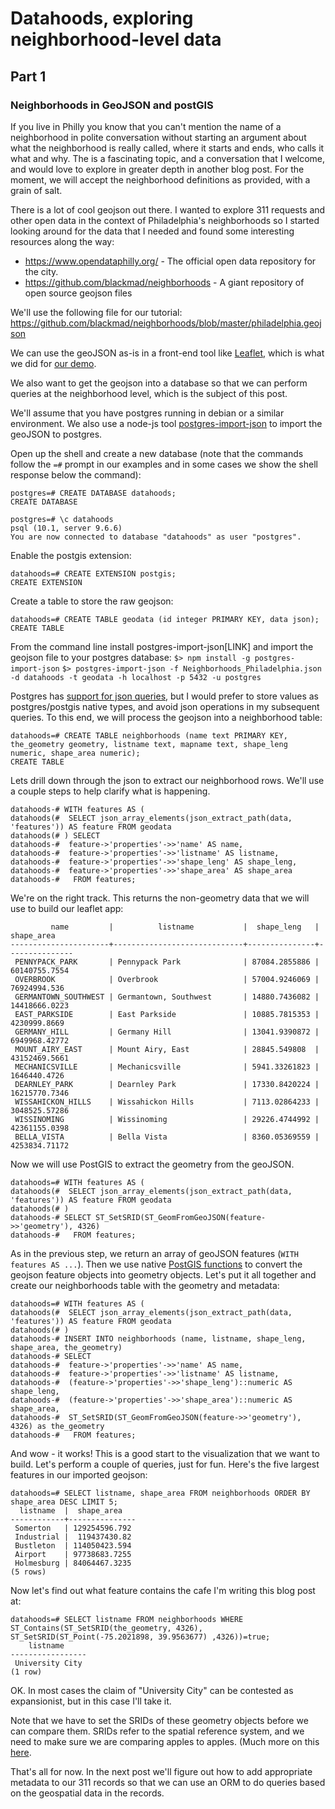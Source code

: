 # Datahoods, exploring neighborhood-level data 
## Part 1
### Neighborhoods in GeoJSON and postGIS

If you live in Philly you know that you can't mention the name of a neighborhood in polite conversation without starting an argument about what the neighborhood is really called, where it starts and ends, who calls it what and why. The is a fascinating topic, and a conversation that I welcome, and would love to explore in greater depth in another blog post. For the moment, we will accept the neighborhood definitions as provided, with a grain of salt.

There is a lot of cool geojson out there. I wanted to explore 311 requests and other open data in the context of Philadelphia's neighborhoods so I started looking around for the data that I needed and found some interesting resources along the way:

* https://www.opendataphilly.org/ - The official open data repository for the city.
* https://github.com/blackmad/neighborhoods - A giant repository of open source geojson files

We'll use the following file for our tutorial: https://github.com/blackmad/neighborhoods/blob/master/philadelphia.geojson 

We can use the geoJSON as-is in a front-end tool like [Leaflet](http://leafletjs.com/), which is what we did for [our demo](http://311-demo.interra.io/?service_name=Graffiti%20Removal).

We also want to get the geojson into a database so that we can perform queries at the neighborhood level, which is the subject of this post.

We'll assume that you have postgres running in debian or a similar environment. We also use a node-js tool [postgres-import-json](https://github.com/dzuluaga/postgres-import-json) to import the geoJSON to postgres.

Open up the shell and create a new database (note that the commands follow the `=#` prompt in our examples and in some cases we show the shell response below the command):
```
postgres=# CREATE DATABASE datahoods;
CREATE DATABASE

postgres=# \c datahoods 
psql (10.1, server 9.6.6)
You are now connected to database "datahoods" as user "postgres".
```

Enable the postgis extension:
```
datahoods=# CREATE EXTENSION postgis;
CREATE EXTENSION
```

Create a table to store the raw geojson:
```
datahoods=# CREATE TABLE geodata (id integer PRIMARY KEY, data json);
CREATE TABLE
```
From the command line install postgres-import-json[LINK] and import the geojson file to your postgres database:
`$> npm install -g postgres-import-json`
`$> postgres-import-json -f Neighborhoods_Philadelphia.json -d datahoods -t geodata -h localhost -p 5432 -u postgres`

Postgres has [support for json queries](https://www.postgresql.org/docs/9.3/static/functions-json.html), but I would prefer to store values as postgres/postgis native types, and avoid json operations in my subsequent queries. To this end, we will process the geojson into a neighborhood table:
```
datahoods=# CREATE TABLE neighborhoods (name text PRIMARY KEY, the_geometry geometry, listname text, mapname text, shape_leng numeric, shape_area numeric);
CREATE TABLE
```

Lets drill down through the json to extract our neighborhood rows. We'll use a couple steps to help clarify what is happening.
```
datahoods-# WITH features AS (
datahoods(#  SELECT json_array_elements(json_extract_path(data, 'features')) AS feature FROM geodata
datahoods(# ) SELECT 
datahoods-#  feature->'properties'->>'name' AS name,
datahoods-#  feature->'properties'->>'listname' AS listname,
datahoods-#  feature->'properties'->>'shape_leng' AS shape_leng,
datahoods-#  feature->'properties'->>'shape_area' AS shape_area
datahoods-#   FROM features;
```

We're on the right track. This returns the non-geometry data that we will use to build our leaflet app:

```
         name         |          listname           |  shape_leng   |  shape_area   
----------------------+-----------------------------+---------------+---------------
 PENNYPACK_PARK       | Pennypack Park              | 87084.2855886 | 60140755.7554
 OVERBROOK            | Overbrook                   | 57004.9246069 | 76924994.536
 GERMANTOWN_SOUTHWEST | Germantown, Southwest       | 14880.7436082 | 14418666.0223
 EAST_PARKSIDE        | East Parkside               | 10885.7815353 | 4230999.8669
 GERMANY_HILL         | Germany Hill                | 13041.9390872 | 6949968.42772
 MOUNT_AIRY_EAST      | Mount Airy, East            | 28845.549808  | 43152469.5661
 MECHANICSVILLE       | Mechanicsville              | 5941.33261823 | 1646440.4726
 DEARNLEY_PARK        | Dearnley Park               | 17330.8420224 | 16215770.7346
 WISSAHICKON_HILLS    | Wissahickon Hills           | 7113.02864233 | 3048525.57286
 WISSINOMING          | Wissinoming                 | 29226.4744992 | 42361155.0398
 BELLA_VISTA          | Bella Vista                 | 8360.05369559 | 4253834.71172
```

Now we will use PostGIS to extract the geometry from the geoJSON.

```
datahoods=# WITH features AS (
datahoods(#  SELECT json_array_elements(json_extract_path(data, 'features')) AS feature FROM geodata
datahoods(# )
datahoods-# SELECT ST_SetSRID(ST_GeomFromGeoJSON(feature->>'geometry'), 4326)
datahoods-#   FROM features;
```

As in the previous step, we return an array of geoJSON features (`WITH features AS ...`). Then we use native [PostGIS functions](https://postgis.net/docs/reference.html) to convert the geojson feature objects into  geometry objects. Let's put it all together and create our neighborhoods table with the geometry and metadata:
```
datahoods=# WITH features AS (
datahoods(#  SELECT json_array_elements(json_extract_path(data, 'features')) AS feature FROM geodata
datahoods(# ) 
datahoods-# INSERT INTO neighborhoods (name, listname, shape_leng, shape_area, the_geometry)
datahoods-# SELECT 
datahoods-#  feature->'properties'->>'name' AS name,
datahoods-#  feature->'properties'->>'listname' AS listname,
datahoods-#  (feature->'properties'->>'shape_leng')::numeric AS shape_leng,
datahoods-#  (feature->'properties'->>'shape_area')::numeric AS shape_area,
datahoods-#  ST_SetSRID(ST_GeomFromGeoJSON(feature->>'geometry'), 4326) as the_geometry
datahoods-#   FROM features;
```

And wow - it works! This is a good start to the visualization that we want to build. Let's perform a couple of queries, just for fun. Here's the five largest features in our imported geojson:
```
datahoods=# SELECT listname, shape_area FROM neighborhoods ORDER BY shape_area DESC LIMIT 5;
  listname  |  shape_area   
------------+---------------
 Somerton   | 129254596.792
 Industrial |  119437430.82
 Bustleton  | 114050423.594
 Airport    | 97738683.7255
 Holmesburg | 84064467.3235
(5 rows)
```

Now let's find out what feature contains the cafe I'm writing this blog post at:
```
datahoods=# SELECT listname FROM neighborhoods WHERE ST_Contains(ST_SetSRID(the_geometry, 4326), ST_SetSRID(ST_Point(-75.2021898, 39.9563677) ,4326))=true;
    listname     
-----------------
 University City
(1 row)
```
OK. In most cases the claim of "University City" can be contested as expansionist, but in this case I'll take it.

Note that we have to set the SRIDs of these geometry objects before we can compare them. SRIDs refer to the spatial reference system, and we need to make sure we are comparing apples to apples. (Much more on this [here](https://en.wikipedia.org/wiki/Spatial_reference_system).

That's all for now. In the next post we'll figure out how to add appropriate metadata to our 311 records so that we can use an ORM to do queries based on the geospatial data in the records.
